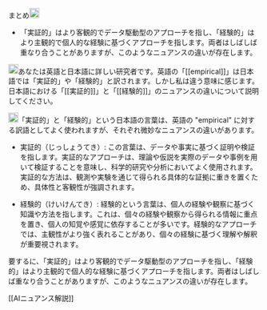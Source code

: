
まとめ<img src='https://scrapbox.io/api/pages/nishio/gpt/icon' alt='gpt.icon' height="19.5"/>
- 「実証的」はより客観的でデータ駆動型のアプローチを指し、「経験的」はより主観的で個人的な経験に基づくアプローチを指します。両者はしばしば重なり合うことがありますが、このようなニュアンスの違いが存在します。



<img src='https://scrapbox.io/api/pages/nishio/nishio/icon' alt='nishio.icon' height="19.5"/>あなたは英語と日本語に詳しい研究者です。英語の「[[empirical]]」は日本語では「実証的」や「経験的」と訳されます。しかし私は違う意味に感じます。日本語における「[[実証的]]」と「[[経験的]]」のニュアンスの違いについて説明してください。

<img src='https://scrapbox.io/api/pages/nishio/gpt/icon' alt='gpt.icon' height="19.5"/>「実証的」と「経験的」という日本語の言葉は、英語の "empirical" に対する訳語としてよく使われますが、それぞれ微妙なニュアンスの違いがあります。

- 実証的（じっしょうてき）: この言葉は、データや事実に基づく証明や検証を指します。実証的なアプローチは、理論や仮説を実際のデータや事例を用いて検証することを意味し、科学的研究や分析においてよく使用されます。実証的な方法は、観測や実験を通じて得られる具体的な証拠に重きを置くため、具体性と客観性が強調されます。

- 経験的（けいけんてき）: 経験的という言葉は、個人の経験や観察に基づく知識や方法を指します。これは、個々の経験や観察から得られる情報に重点を置き、個人の知覚や感覚に依存することが多いです。経験的なアプローチでは、主観性がより強く表れることがあり、個々の経験に基づく理解や解釈が重要視されます。

要するに、「実証的」はより客観的でデータ駆動型のアプローチを指し、「経験的」はより主観的で個人的な経験に基づくアプローチを指します。両者はしばしば重なり合うことがありますが、このようなニュアンスの違いが存在します。

[[AIニュアンス解説]]
